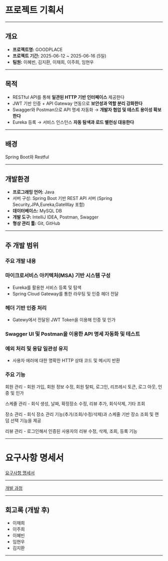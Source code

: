# 프로젝트 기획서

---

## 개요

- **프로젝트명:** GOODPLACE
- **프로젝트 기간:** 2025-06-12 ~ 2025-06-16 (5일)
- **팀원:** 이혜빈, 김지환, 이채희, 이주희, 임현우

---

## 목적

- RESTful API를 통해 **일관된 HTTP 기반 인터페이스** 제공한다
- JWT 기반 인증 + API Gateway 연동으로 **보안성과 역할 분리 강화한다**
- Swagger와 Postman으로 API 명세 자동화 → **개발자 협업 및 테스트 용이성 확보한다**
- Eureka 등록 → 서비스 인스턴스 **자동 탐색과 로드 밸런싱 대응한다**

---

## 배경

Spring Boot와 Restful 

---

## 개발환경

- **프로그래밍 언어:** Java
- 서버 구성: Spring Boot 기반 REST API 서버 (Spring Security,JPA,Eureka,GateWay 포함)
- **데이터베이스:** MySQL DB
- **개발 도구:** IntelliJ IDEA, Postman, Swagger
- **형상 관리 툴:** Git, GitHub

---

## 주 개발 범위

### **주요 개발 내용**

### 마이크로서비스 아키텍처(MSA) 기반 시스템 구성

- Eureka를 활용한 서비스 등록 및 탐색
- Spring Cloud Gateway를 통한 라우팅 및 인증 헤더 전달

### 헤더 기반 인증 처리

- Gatewy에서 전달된 JWT Token을 이용해 인증 및 인가

### Swagger UI 및 Postman을 이용한 API 명세 자동화 및 테스트

### 예외 처리 및 응답 일관성 유지

- 사용자 에러에 대한 명확한 HTTP 상태 코드 및 메시지 반환

### **주요 기능**

회원 관리 - 회원 가입, 회원 정보 수정, 회원 탈퇴, 로그인, 리프레시 토큰, 로그 아웃, 인증 및 인가

스케줄 관리 - 회식 생성, 날짜, 확정장소 수정, 리뷰 추가, 회식삭제, 기타 조회

장소 관리 - 회식 장소 관리 기능(추가/조회/수정/삭제)과 스케줄 기반 장소 조회 및 랜덤 선택 기능을 제공

리뷰 관리 - 로그인해서 인증된 사용자의 리뷰 수정, 삭제, 조회, 등록 기능

---

# 요구사항 명세서

[요구사항 명세서](https://www.notion.so/210a02b1ffb18040b028c7038c5651b6?pvs=21)

---

[개발 과정](https://www.notion.so/214a02b1ffb1804b8976cb8446dcc519?pvs=21)

---

## 회고록 (개발 후)

- 이채희
- 이주희
- 이혜빈
- 임현우
- 김지환

---
